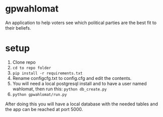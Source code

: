 # gpwahlomat

An application to help voters see which political parties are the best fit to their beliefs.

# setup

1. Clone repo
2. <code>cd to repo folder</code>
3. <code>pip install -r requirements.txt</code>
4. Rename configcfg.txt to config.cfg and edit the contents.
5. You will need a local postgresql install and to have a user named wahlomat, then run this:
<code>python db_create.py</code>
6. <code>python gpwahlomat/run.py</code>

After doing this you will have a local database with the needed tables and the app can be reached at port 5000.

